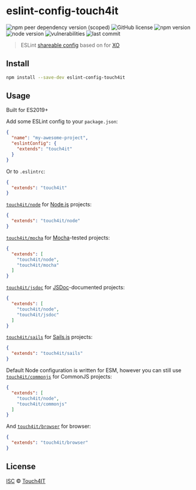 # eslint-config-touch4it

![npm peer dependency version (scoped)](https://img.shields.io/npm/dependency-version/eslint-config-touch4it/peer/eslint)
![GitHub license](https://img.shields.io/badge/license-ISC-blue.svg)
![npm version](https://img.shields.io/npm/v/eslint-config-touch4it)
![node version](https://img.shields.io/node/v/eslint-config-touch4it)
![vulnerabilities](https://img.shields.io/snyk/vulnerabilities/npm/eslint-config-touch4it)
![last commit](https://img.shields.io/github/last-commit/touch4it/eslint-config-touch4it)

> ESLint [shareable config](https://eslint.org/docs/developer-guide/shareable-configs.html) based on for [XO](https://github.com/xojs/eslint-config-xo)

## Install

```bash
npm install --save-dev eslint-config-touch4it
```

## Usage

Built for ES2019+

Add some ESLint config to your `package.json`:

```json
{
  "name": "my-awesome-project",
  "eslintConfig": {
    "extends": "touch4it"
  }
}
```

Or to `.eslintrc`:

```json
{
  "extends": "touch4it"
}
```

[`touch4it/node`](node.js) for [Node.js](https://nodejs.org/) projects:

```json
{
  "extends": "touch4it/node"
}
```

[`touch4it/mocha`](mocha.js) for [Mocha](https://mochajs.org/)-tested projects:

```json
{
  "extends": [
    "touch4it/node",
    "touch4it/mocha"
  ]
}
```

[`touch4it/jsdoc`](jsdoc.js) for [JSDoc](https://www.npmjs.com/package/jsdoc)-documented projects:

```json
{
  "extends": [
    "touch4it/node",
    "touch4it/jsdoc"
  ]
}
```

[`touch4it/sails`](sails.js) for [Sails.js](https://sailsjs.com/) projects:

```json
{
  "extends": "touch4it/sails"
}
```

Default Node configuration is written for ESM, however you can still use [`touch4it/commonjs`](commonjs.js) for CommonJS projects:

```json
{
  "extends": [
    "touch4it/node",
    "touch4it/commonjs"
  ]
}
```

And [`touch4it/browser`](browser.js) for browser:

```json
{
  "extends": "touch4it/browser"
}
```

## License

[ISC](https://opensource.org/licenses/ISC) © [Touch4IT](https://www.touch4it.com)
